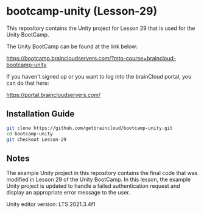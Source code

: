 # bootcamp-unity (Lesson-29)

This repository contains the Unity project for Lesson 29 that is used for the Unity BootCamp.

The Unity BootCamp can be found at the link below:

https://bootcamp.braincloudservers.com/?mto-course=braincloud-bootcamp-unity


If you haven't signed up or you want to log into the brainCloud portal, you can do that here:

https://portal.braincloudservers.com/


## Installation Guide

```bash
git clone https://github.com/getbraincloud/bootcamp-unity.git
cd bootcamp-unity
git checkout Lesson-29
```

## Notes

The example Unity project in this repository contains the final code that was modified in Lesson 29 of the Unity BootCamp. In this lesson, the example Unity project is updated to handle a failed authentication request and display an appropriate error message to the user.

Unity editor version: LTS 2021.3.4f1
